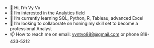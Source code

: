 - 👋 Hi, I’m Vy Vo
- 👀 I’m interested in the Analytics field
- 🌱 I’m currently learning SQL, Python, R, Tableau, advanced Excel
- 💞️ I’m looking to collaborate on honing my skill set to become a professional Analyst
- 📫 How to reach me on email: vyntvo888@gmail.com or phone 818-433-5212

<!---
vvont888/vvont888 is a ✨ special ✨ repository because its `README.md` (this file) appears on your GitHub profile.
You can click the Preview link to take a look at your changes.
--->
